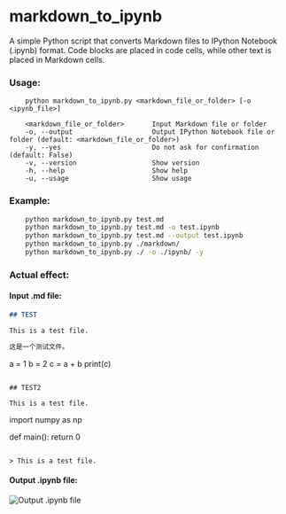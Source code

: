 # markdown_to_ipynb

A simple Python script that converts Markdown files to IPython Notebook (.ipynb) format. Code blocks are placed in code cells, while other text is placed in Markdown cells.

### Usage:

```text
    python markdown_to_ipynb.py <markdown_file_or_folder> [-o <ipynb_file>]

    <markdown_file_or_folder>       Input Markdown file or folder
    -o, --output                    Output IPython Notebook file or folder (default: <markdown_file_or_folder>)
    -y, --yes                       Do not ask for confirmation (default: False)
    -v, --version                   Show version
    -h, --help                      Show help
    -u, --usage                     Show usage

```
 
### Example:

```bash
    python markdown_to_ipynb.py test.md
    python markdown_to_ipynb.py test.md -o test.ipynb
    python markdown_to_ipynb.py test.md --output test.ipynb
    python markdown_to_ipynb.py ./markdown/
    python markdown_to_ipynb.py ./ -o ./ipynb/ -y
```

### Actual effect:

#### Input .md file: 

```markdown
## TEST

This is a test file.

这是一个测试文件。


```
a = 1
b = 2
c = a + b
print(c)
```

## TEST2

This is a test file.

```
import numpy as np

def main():
    return 0
```

> This is a test file.
```

#### Output .ipynb file:

![Output .ipynb file](https://github.com/Qalxry/markdown_to_ipynb/assets/70196852/b90e8756-dbb5-4404-97da-c3efa1afc25d)


